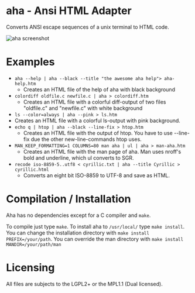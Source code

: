 aha - Ansi HTML Adapter
=======================

Converts ANSI escape sequences of a unix terminal to HTML code.

![aha screenshot](/screenshot.png?raw=true "aha screenshot")

Examples
========

* `aha --help | aha --black --title "the awesome aha help"> aha-help.htm`
  * Creates an HTML file of the help of aha with black background
* `colordiff oldfile.c newfile.c | aha > colordiff.htm`
  * Creates an HTML file with a colorful diff-output of two files "oldfile.c" and "newfile.c" with white background
* `ls --color=always | aha --pink > ls.htm`
 * Creates an HTML file with a colorful ls-output with pink background.
* `echo q | htop | aha --black --line-fix > htop.htm`
  * Creates an HTML file with the output of htop. You have to use --line-fix due the other new-line-commands htop uses.
* `MAN_KEEP_FORMATTING=1 COLUMNS=80 man aha | ul | aha > man-aha.htm`
  * Creates an HTML file with the man page of aha. Man uses nroff's bold and underline, which ul converts to SGR.
* `recode iso-8859-5..utf8 < cyrillic.txt | aha --title Cyrillic > cyrillic.html`
  * Converts an eight bit ISO-8859 to UTF-8 and save as HTML.

Compilation / Installation
==========================

Aha has no dependencies except for a C compiler and `make`.

To compile just type `make`.
To install aha to `/usr/local/` type `make install`.
You can change the installation directory with `make install PREFIX=/your/path`.
You can override the man directory with `make install MANDIR=/your/path/man`

Licensing
=========

All files are subjects to the LGPL2+ or the MPL1.1 (Dual licensed).
